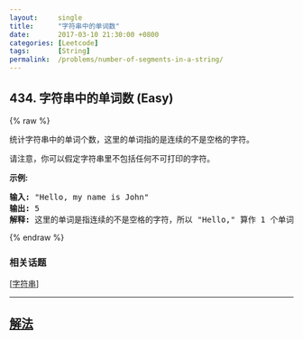 ```yaml
---
layout:     single
title:      "字符串中的单词数"
date:       2017-03-10 21:30:00 +0800
categories: [Leetcode]
tags:       [String]
permalink:  /problems/number-of-segments-in-a-string/
---
```


## 434. 字符串中的单词数 (Easy)

{% raw %}

<p>统计字符串中的单词个数，这里的单词指的是连续的不是空格的字符。</p>

<p>请注意，你可以假定字符串里不包括任何不可打印的字符。</p>

<p><strong>示例:</strong></p>

<pre><strong>输入:</strong> &quot;Hello, my name is John&quot;
<strong>输出:</strong> 5
<strong>解释: </strong>这里的单词是指连续的不是空格的字符，所以 &quot;Hello,&quot; 算作 1 个单词。
</pre>

{% endraw %}

### 相关话题
  [[字符串](https://github.com/openset/leetcode/tree/master/tag/string/README.md)]

---

## [解法](https://github.com/openset/leetcode/tree/master/problems/number-of-segments-in-a-string)
